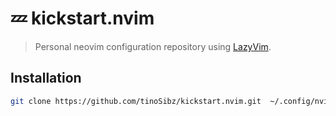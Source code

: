 # 💤 kickstart.nvim

> Personal neovim configuration repository using [LazyVim](https://github.com/LazyVim/LazyVim).


## Installation

```bash
git clone https://github.com/tinoSibz/kickstart.nvim.git  ~/.config/nvim/
```
